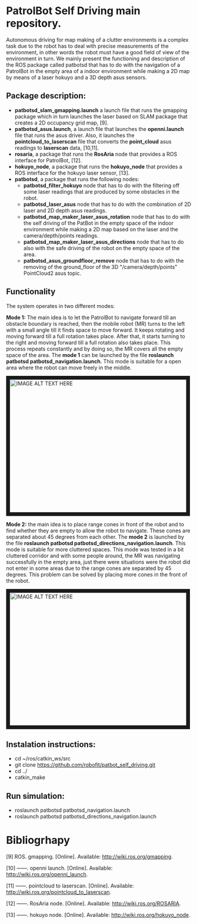 # PatrolBot Self Driving main repository.

Autonomous driving for map making of a clutter environments is a complex task due to the robot has to deal with precise measurements of the environment, in other words the robot must have a good field of view of the environment in turn. We mainly present the functioning and description of the ROS package called patbotsd that has to do with the navigation of a PatrolBot in the empty area of a indoor environment while making a 2D map by means of a laser hokuyo and a 3D depth asus sensors.

## Package description:








* **patbotsd_slam_gmapping.launch** a launch file that  runs the gmapping package which in turn launches the laser based on SLAM package  that creates a 2D occupancy grid map, [9].
* **patbotsd_asus.launch**, a launch file that launches the **openni.launch** file that runs the asus driver. Also, it launches the **pointcloud_to_laserscan** file that converts the **point_cloud** asus readings to **laserscan** data, [10,11].     
* **rosaria**, a package that runs the **RosAria** node that provides a ROS interface for PatrolBot, [12].   
* **hokuyo_node**, a package that runs the **hokuyo_node**  that provides a ROS interface for the hokuyo laser sensor, [13].
* **patbotsd**, a package that runs the following nodes:
     * **patbotsd_filter_hokuyo** node that has to do with the filtering off some laser readings that are produced by some obstacles in the robot. 
     * **patbotsd_laser_asus** node that has to do with the combination of 2D laser and 2D depth asus readings.
     * **patbotsd_map_maker_laser_asus_rotation** node that has to do with the self driving of the PatBot in the empty space of the indoor environment while making a 2D map based on the  laser and the camera/depth/points readings. 
     * **patbotsd_map_maker_laser_asus_directions** node that has to do also with the safe driving of the robot on the empty space of the area. 
     * **patbotsd_asus_groundfloor_remove** node that has to do with the removing of the ground_floor of the 3D "/camera/depth/points" PointCloud2 asus topic. 
      
  

      






## Functionality

The system operates in two different modes: 

**Mode 1:**  The main idea  is to let the PatrolBot to navigate forward till an obstacle boundary is reached, then the mobile robot (MR) turns to the left with a small angle till it finds space to move forward. It keeps rotating and moving forward till a full rotation takes place. After that, it starts turning to the right and moving forward till a full rotation also takes place. This process repeats constantly and by doing so, the MR covers all the empty space of the area. The **mode 1** can be launched by the file  **roslaunch patbotsd patbotsd_navigation.launch**. This mode is suitable for a open area where the robot can move freely in the middle. 




 



<a href="http://www.youtube.com/watch?feature=player_embedded&v=y8OI2HpYXLQ&feature=youtu.be" target="_blank"><img src="http://i3.ytimg.com/vi/y8OI2HpYXLQ/hqdefault.jpg" 
alt="IMAGE ALT TEXT HERE" width="480" height="360" border="10" /></a>


**Mode 2:** the main idea is to place range cones  in front of the robot and to find whether they are empty to allow the robot to navigate. These cones are separated about 45 degrees from each other. The **mode 2** is launched by the  file **roslaunch patbotsd patbotsd_directions_navigation.launch**. This mode is suitable for more cluttered spaces. This mode was tested in a bit cluttered corridor and with some people around, the MR was navigating successfully in the empty area, just there were situations were the robot did not enter in some areas due to the range cones are separated by 45 degrees. This problem can be solved by placing more cones in the front of the robot.


<a href="http://www.youtube.com/watch?feature=player_embedded&v=fUunIjcg0NE&feature=youtu.be" target="_blank"><img src="http://i3.ytimg.com/vi/fUunIjcg0NE/hqdefault.jpg" 
alt="IMAGE ALT TEXT HERE" width="480" height="360" border="10" /></a>



## Instalation instructions:

*  cd ~/ros/catkin_ws/src 
*  git clone https://github.com/robofit/patbot_self_driving.git 
*  cd ../ 
*  catkin_make 


## Run simulation:

*  roslaunch patbotsd patbotsd_navigation.launch
*  roslaunch patbotsd patbotsd_directions_navigation.launch


# Bibliogrhapy



 [9]  ROS. gmapping. [Online]. Available: http://wiki.ros.org/gmapping.
 
[10] ——. openni launch. [Online]. Available: http://wiki.ros.org/openni_launch.

[11] ——. pointcloud to laserscan. [Online]. Available: http://wiki.ros.org/pointcloud_to_laserscan.

[12] ——. RosAria node. [Online]. Available: http://wiki.ros.org/ROSARIA.

[13] ——. hokuyo node. [Online]. Available: http://wiki.ros.org/hokuyo_node.




<!--
Once the launch the file  **roslaunch patbotsd patbotsd_navigation.launch** or **roslaunch patbotsd patbotsd_directions_navigation.launch** are launched, the following process takes place:  It runs the packages **joint_state_publisher** and  **robot_state_publisher** which in turn runs the **joint_state_publisher** and  **robot_state_publisher** nodes respectively. These nodes  have to do with  the publishing of all the join states and their transform tree (tf) of the states of the robot. Then, it establishes communication between the laptop-PatrolBot, laptop-laser and laptop-asus by running the **RosAria**, **hokuyo_node** nodes and the **openni.launch** launch file. Moreover, the **patbotsd_filter_hokuyo** node takes as an input  the **\scan** topic from the hokuyo laser and gives as an output the **scan_filter** topic which contain the filtered **\scan** ranges.  Furthermore, the **patbotsd_asus_groundfloor_remove** node takes as an input the the **/camera/points** topic that contains the PointCloud2 from the asus sensor and gives as output the **\PC2_asus_cut_image** topic which contains the PointCloud2 with the ground floor removed. Then, the **pointcloud_to_laserscan** node takes as an input the **\PC2_asus_cut_image** topic and delivers the   **\scan_xtion** topic which contain a LaserScan message. 


The **patbotsd_laser_asus** node has as an input the **\scan_filter** and the **\scan_xtion** topics which are synchronized and combined in a single LaserScan message and published in the **\scan_laser_asus** topic. Then, either the  **patbotsd_map_maker_laser_asus_rotation** or **patbotsd_map_maker_laser_asus_directions** nodes take as an input the **\scan_laser_asus** topic and drives the PatrolBot in the empty space of the indoor environment while the **gmapping_node** is making a  map on a 2D grid. -->